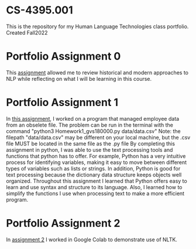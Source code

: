 # CS-4395.001
 This is the repository for my Human Language Technologies class portfolio. Created Fall2022
 
# Portfolio Assignment 0
 This [assignment](Overview-of-NLP.pdf) allowed me to review historical and modern approaches to NLP while reflecting on what I will be learning in this course.
# Portfolio Assignment 1
 In [this assignment](Homework1_gvs180000.py), I worked on a program that managed employee data from an obselete file. 
 The problem can be run in the terminal with the command "python3 Homework1_gvs180000.py data/data.csv" 
  Note: the filepath "data/data.csv" may be different on your local machine, but the .csv file MUST be located in the same file as the .py file
 By completing this assignment in python, I was able to use the text processing tools and functions that python has to offer.
 For example, Python has a very intuitive process for identifying variables, making it easy to move between different types of variables such as lists or strings.
 In addition, Python is good for text processing because the dictionary data structure keeps objects well organized.
 Throughout this assignment I learned that Python offers easy to learn and use syntax and structure to its language. Also, I learned how to simplify the functions I use
 when processing text to make a more efficient program.
 
 # Portfolio Assignment 2
  In [assignment 2](Assignment2_gvs180000.ipynb-Colaboratory.pdf) I worked in Google Colab to demonstrate use of NLTK.
